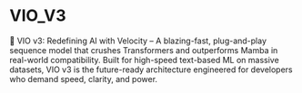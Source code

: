 # VIO_V3
🚀 VIO v3: Redefining AI with Velocity – A blazing-fast, plug-and-play sequence model that crushes Transformers and outperforms Mamba in real-world compatibility. Built for high-speed text-based ML on massive datasets, VIO v3 is the future-ready architecture engineered for developers who demand speed, clarity, and power.
